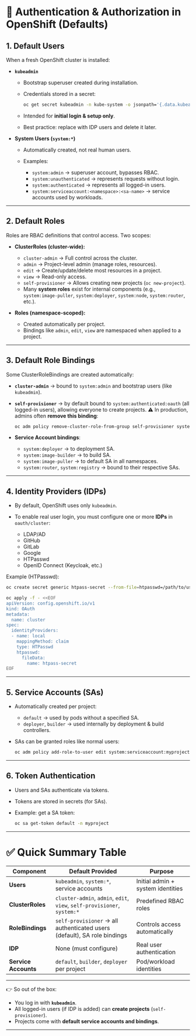 # 🔹 Authentication & Authorization in OpenShift (Defaults)

## 1. **Default Users**

When a fresh OpenShift cluster is installed:

* **`kubeadmin`**

  * Bootstrap superuser created during installation.
  * Credentials stored in a secret:

    ```bash
    oc get secret kubeadmin -n kube-system -o jsonpath='{.data.kubeadmin-password}' | base64 -d
    ```
  * Intended for **initial login & setup only**.
  * Best practice: replace with IDP users and delete it later.

* **System Users (`system:*`)**

  * Automatically created, not real human users.
  * Examples:

    * `system:admin` → superuser account, bypasses RBAC.
    * `system:unauthenticated` → represents requests without login.
    * `system:authenticated` → represents all logged-in users.
    * `system:serviceaccount:<namespace>:<sa-name>` → service accounts used by workloads.

---

## 2. **Default Roles**

Roles are RBAC definitions that control access. Two scopes:

* **ClusterRoles (cluster-wide):**

  * `cluster-admin` → Full control across the cluster.
  * `admin` → Project-level admin (manage roles, resources).
  * `edit` → Create/update/delete most resources in a project.
  * `view` → Read-only access.
  * `self-provisioner` → Allows creating new projects (`oc new-project`).
  * Many **system roles** exist for internal components (e.g., `system:image-puller`, `system:deployer`, `system:node`, `system:router`, etc.).

* **Roles (namespace-scoped):**

  * Created automatically per project.
  * Bindings like `admin`, `edit`, `view` are namespaced when applied to a project.

---

## 3. **Default Role Bindings**

Some ClusterRoleBindings are created automatically:

* **`cluster-admin`** → bound to `system:admin` and bootstrap users (like `kubeadmin`).
* **`self-provisioner`** → by default bound to `system:authenticated:oauth` (all logged-in users), allowing everyone to create projects.
  ⚠️ In production, admins often **remove this binding**:

  ```bash
  oc adm policy remove-cluster-role-from-group self-provisioner system:authenticated:oauth
  ```
* **Service Account bindings**:

  * `system:deployer` → to deployment SA.
  * `system:image-builder` → to build SA.
  * `system:image-puller` → to default SA in all namespaces.
  * `system:router`, `system:registry` → bound to their respective SAs.

---

## 4. **Identity Providers (IDPs)**

* By default, OpenShift uses only `kubeadmin`.
* To enable real user login, you must configure one or more **IDPs** in `oauth/cluster`:

  * LDAP/AD
  * GitHub
  * GitLab
  * Google
  * HTPasswd
  * OpenID Connect (Keycloak, etc.)

Example (HTPasswd):

```bash
oc create secret generic htpass-secret --from-file=htpasswd=/path/to/users.htpasswd -n openshift-config

oc apply -f - <<EOF
apiVersion: config.openshift.io/v1
kind: OAuth
metadata:
  name: cluster
spec:
  identityProviders:
  - name: local
    mappingMethod: claim
    type: HTPasswd
    htpasswd:
      fileData:
        name: htpass-secret
EOF
```

---

## 5. **Service Accounts (SAs)**

* Automatically created per project:

  * `default` → used by pods without a specified SA.
  * `deployer`, `builder` → used internally by deployment & build controllers.
* SAs can be granted roles like normal users:

  ```bash
  oc adm policy add-role-to-user edit system:serviceaccount:myproject:default
  ```

---

## 6. **Token Authentication**

* Users and SAs authenticate via tokens.
* Tokens are stored in secrets (for SAs).
* Example: get a SA token:

  ```bash
  oc sa get-token default -n myproject
  ```

---

# ✅ Quick Summary Table

| **Component**        | **Default Provided**                                                     | **Purpose**                       |
| -------------------- | ------------------------------------------------------------------------ | --------------------------------- |
| **Users**            | `kubeadmin`, `system:*`, service accounts                                | Initial admin + system identities |
| **ClusterRoles**     | `cluster-admin`, `admin`, `edit`, `view`, `self-provisioner`, `system:*` | Predefined RBAC roles             |
| **RoleBindings**     | `self-provisioner` → all authenticated users (default), SA role bindings | Controls access automatically     |
| **IDP**              | None (must configure)                                                    | Real user authentication          |
| **Service Accounts** | `default`, `builder`, `deployer` per project                             | Pod/workload identities           |

---

👉 So out of the box:

* You log in with **`kubeadmin`**.
* All logged-in users (if IDP is added) can **create projects** (`self-provisioner`).
* Projects come with **default service accounts and bindings**.

---
